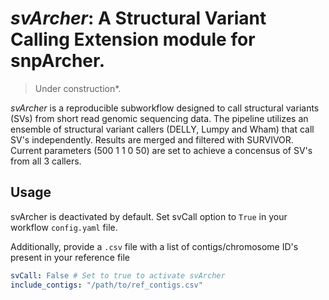 # *svArcher*: A Structural Variant Calling Extension module for snpArcher.

> Under construction*.


*svArcher* is a reproducible subworkflow designed to call structural variants (SVs) from short read genomic sequencing data. The pipeline utilizes an ensemble of structural variant callers (DELLY, Lumpy and Wham) that call SV's independently. Results are merged and filtered with SURVIVOR. Current parameters (500 1 1 0 50) are set to achieve a concensus of SV's from all 3 callers.

## Usage

svArcher is deactivated by default. Set svCall option to `True` in your workflow `config.yaml` file.

Additionally, provide a `.csv` file with a list of contigs/chromosome ID's present in your reference file

```yaml
svCall: False # Set to true to activate svArcher
include_contigs: "/path/to/ref_contigs.csv"
```

